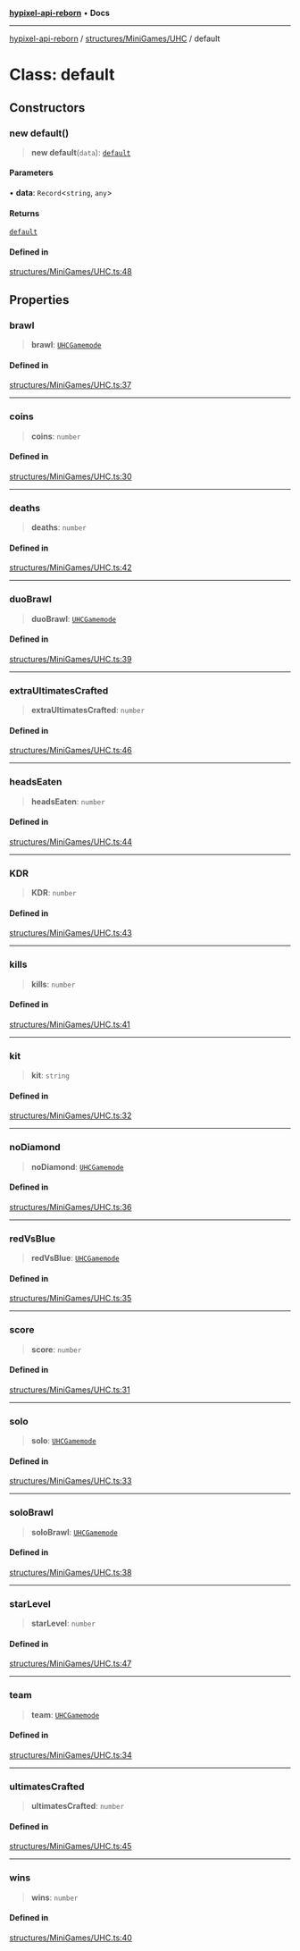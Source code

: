 [**hypixel-api-reborn**](../../../../README.md) • **Docs**

***

[hypixel-api-reborn](../../../../modules.md) / [structures/MiniGames/UHC](../README.md) / default

# Class: default

## Constructors

### new default()

> **new default**(`data`): [`default`](default.md)

#### Parameters

• **data**: `Record`\<`string`, `any`\>

#### Returns

[`default`](default.md)

#### Defined in

[structures/MiniGames/UHC.ts:48](https://github.com/Kathund/REBORN-docs-TEST/blob/226e7f6a62bb6bca87ef0828ac84e9098d59f860/src/structures/MiniGames/UHC.ts#L48)

## Properties

### brawl

> **brawl**: [`UHCGamemode`](UHCGamemode.md)

#### Defined in

[structures/MiniGames/UHC.ts:37](https://github.com/Kathund/REBORN-docs-TEST/blob/226e7f6a62bb6bca87ef0828ac84e9098d59f860/src/structures/MiniGames/UHC.ts#L37)

***

### coins

> **coins**: `number`

#### Defined in

[structures/MiniGames/UHC.ts:30](https://github.com/Kathund/REBORN-docs-TEST/blob/226e7f6a62bb6bca87ef0828ac84e9098d59f860/src/structures/MiniGames/UHC.ts#L30)

***

### deaths

> **deaths**: `number`

#### Defined in

[structures/MiniGames/UHC.ts:42](https://github.com/Kathund/REBORN-docs-TEST/blob/226e7f6a62bb6bca87ef0828ac84e9098d59f860/src/structures/MiniGames/UHC.ts#L42)

***

### duoBrawl

> **duoBrawl**: [`UHCGamemode`](UHCGamemode.md)

#### Defined in

[structures/MiniGames/UHC.ts:39](https://github.com/Kathund/REBORN-docs-TEST/blob/226e7f6a62bb6bca87ef0828ac84e9098d59f860/src/structures/MiniGames/UHC.ts#L39)

***

### extraUltimatesCrafted

> **extraUltimatesCrafted**: `number`

#### Defined in

[structures/MiniGames/UHC.ts:46](https://github.com/Kathund/REBORN-docs-TEST/blob/226e7f6a62bb6bca87ef0828ac84e9098d59f860/src/structures/MiniGames/UHC.ts#L46)

***

### headsEaten

> **headsEaten**: `number`

#### Defined in

[structures/MiniGames/UHC.ts:44](https://github.com/Kathund/REBORN-docs-TEST/blob/226e7f6a62bb6bca87ef0828ac84e9098d59f860/src/structures/MiniGames/UHC.ts#L44)

***

### KDR

> **KDR**: `number`

#### Defined in

[structures/MiniGames/UHC.ts:43](https://github.com/Kathund/REBORN-docs-TEST/blob/226e7f6a62bb6bca87ef0828ac84e9098d59f860/src/structures/MiniGames/UHC.ts#L43)

***

### kills

> **kills**: `number`

#### Defined in

[structures/MiniGames/UHC.ts:41](https://github.com/Kathund/REBORN-docs-TEST/blob/226e7f6a62bb6bca87ef0828ac84e9098d59f860/src/structures/MiniGames/UHC.ts#L41)

***

### kit

> **kit**: `string`

#### Defined in

[structures/MiniGames/UHC.ts:32](https://github.com/Kathund/REBORN-docs-TEST/blob/226e7f6a62bb6bca87ef0828ac84e9098d59f860/src/structures/MiniGames/UHC.ts#L32)

***

### noDiamond

> **noDiamond**: [`UHCGamemode`](UHCGamemode.md)

#### Defined in

[structures/MiniGames/UHC.ts:36](https://github.com/Kathund/REBORN-docs-TEST/blob/226e7f6a62bb6bca87ef0828ac84e9098d59f860/src/structures/MiniGames/UHC.ts#L36)

***

### redVsBlue

> **redVsBlue**: [`UHCGamemode`](UHCGamemode.md)

#### Defined in

[structures/MiniGames/UHC.ts:35](https://github.com/Kathund/REBORN-docs-TEST/blob/226e7f6a62bb6bca87ef0828ac84e9098d59f860/src/structures/MiniGames/UHC.ts#L35)

***

### score

> **score**: `number`

#### Defined in

[structures/MiniGames/UHC.ts:31](https://github.com/Kathund/REBORN-docs-TEST/blob/226e7f6a62bb6bca87ef0828ac84e9098d59f860/src/structures/MiniGames/UHC.ts#L31)

***

### solo

> **solo**: [`UHCGamemode`](UHCGamemode.md)

#### Defined in

[structures/MiniGames/UHC.ts:33](https://github.com/Kathund/REBORN-docs-TEST/blob/226e7f6a62bb6bca87ef0828ac84e9098d59f860/src/structures/MiniGames/UHC.ts#L33)

***

### soloBrawl

> **soloBrawl**: [`UHCGamemode`](UHCGamemode.md)

#### Defined in

[structures/MiniGames/UHC.ts:38](https://github.com/Kathund/REBORN-docs-TEST/blob/226e7f6a62bb6bca87ef0828ac84e9098d59f860/src/structures/MiniGames/UHC.ts#L38)

***

### starLevel

> **starLevel**: `number`

#### Defined in

[structures/MiniGames/UHC.ts:47](https://github.com/Kathund/REBORN-docs-TEST/blob/226e7f6a62bb6bca87ef0828ac84e9098d59f860/src/structures/MiniGames/UHC.ts#L47)

***

### team

> **team**: [`UHCGamemode`](UHCGamemode.md)

#### Defined in

[structures/MiniGames/UHC.ts:34](https://github.com/Kathund/REBORN-docs-TEST/blob/226e7f6a62bb6bca87ef0828ac84e9098d59f860/src/structures/MiniGames/UHC.ts#L34)

***

### ultimatesCrafted

> **ultimatesCrafted**: `number`

#### Defined in

[structures/MiniGames/UHC.ts:45](https://github.com/Kathund/REBORN-docs-TEST/blob/226e7f6a62bb6bca87ef0828ac84e9098d59f860/src/structures/MiniGames/UHC.ts#L45)

***

### wins

> **wins**: `number`

#### Defined in

[structures/MiniGames/UHC.ts:40](https://github.com/Kathund/REBORN-docs-TEST/blob/226e7f6a62bb6bca87ef0828ac84e9098d59f860/src/structures/MiniGames/UHC.ts#L40)
